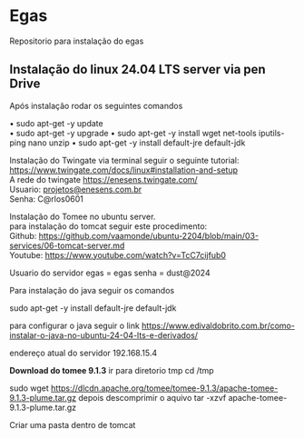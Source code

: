 # Egas
Repositorio para instalação do egas
## Instalação do linux 24.04 LTS server via pen Drive

Após instalação rodar os seguintes comandos

• sudo apt-get -y update \
• sudo apt-get -y upgrade 
• sudo apt-get -y install wget net-tools iputils-ping nano unzip
• sudo apt-get -y install default-jre default-jdk

Instalação do Twingate via terminal seguir o seguinte tutorial: \
https://www.twingate.com/docs/linux#installation-and-setup \
A rede do twingate https://enesens.twingate.com/ \
Usuario: projetos@enesens.com.br \
Senha: C@rlos0601

Instalação do Tomee no ubuntu server. \
para instalação do tomcat seguir este procedimento: \
Github: https://github.com/vaamonde/ubuntu-2204/blob/main/03-services/06-tomcat-server.md \
Youtube: https://www.youtube.com/watch?v=TcC7cijfub0

Usuario do servidor egas = egas senha = dust@2024


Para instalação do java seguir os comandos

sudo apt-get -y install default-jre default-jdk

para configurar o java seguir o link https://www.edivaldobrito.com.br/como-instalar-o-java-no-ubuntu-24-04-lts-e-derivados/

endereço atual do servidor 192.168.15.4

**Download do tomee 9.1.3**
ir para diretorio tmp cd /tmp

sudo wget https://dlcdn.apache.org/tomee/tomee-9.1.3/apache-tomee-9.1.3-plume.tar.gz
depois descomprimir o aquivo tar -xzvf apache-tomee-9.1.3-plume.tar.gz

Criar uma pasta dentro de tomcat

